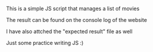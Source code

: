 This is a simple JS script that manages a list of movies

The result can be found on the console log of the website

I have also attched the "expected result" file as well

Just some practice writing JS :)

